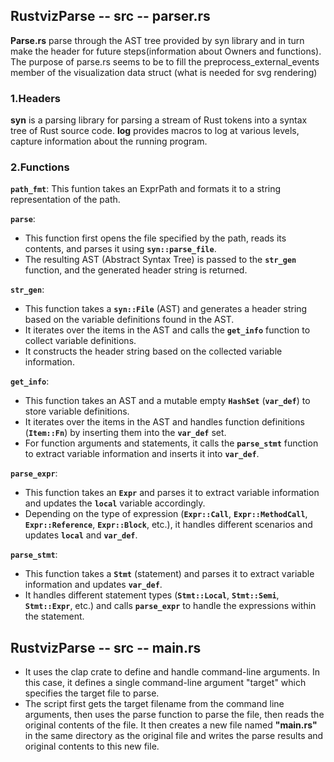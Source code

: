 ## RustvizParse -- src -- parser.rs

**Parse.rs** parse through the AST tree provided by syn library and in turn make the header for future steps(information about Owners and functions). The purpose of parse.rs seems to be to fill the preprocess_external_events member of the visualization data struct (what is needed for svg rendering)

### 1.Headers

**syn** is a parsing library for parsing a stream of Rust tokens into a syntax tree of Rust source code.
**log** provides macros to log at various levels, capture information about the running program.


### 2.Functions

**`path_fmt`**: This funtion takes an ExprPath and formats it to a string representation of the path.

**`parse`**:
- This function first opens the file specified by the path, reads its contents, and parses it using **`syn::parse_file`**.
- The resulting AST (Abstract Syntax Tree) is passed to the **`str_gen`** function, and the generated header string is returned.

**`str_gen`**:
- This function takes a **`syn::File`** (AST) and generates a header string based on the variable definitions found in the AST.
- It iterates over the items in the AST and calls the **`get_info`** function to collect variable definitions.
- It constructs the header string based on the collected variable information.

**`get_info`**:
- This function takes an AST and a mutable empty **`HashSet`** (**`var_def`**) to store variable definitions.
- It iterates over the items in the AST and handles function definitions (**`Item::Fn`**) by inserting them into the **`var_def`** set.
- For function arguments and statements, it calls the **`parse_stmt`** function to extract variable information and inserts it into **`var_def`**.

**`parse_expr`**:
- This function takes an **`Expr`** and parses it to extract variable information and updates the **`local`** variable accordingly.
- Depending on the type of expression (**`Expr::Call`**, **`Expr::MethodCall`**, **`Expr::Reference`**, **`Expr::Block`**, etc.), it handles different scenarios and updates **`local`** and **`var_def`**.

**`parse_stmt`**:
- This function takes a **`Stmt`** (statement) and parses it to extract variable information and updates **`var_def`**.
- It handles different statement types (**`Stmt::Local`**, **`Stmt::Semi`**, **`Stmt::Expr`**, etc.) and calls **`parse_expr`** to handle the expressions within the statement.

## RustvizParse -- src -- main.rs

- It uses the clap crate to define and handle command-line arguments. In this case, it defines a single command-line argument "target" which specifies the target file to parse.
- The script first gets the target filename from the command line arguments, then uses the parse function to parse the file, then reads the original contents of the file. It then creates a new file named **"main.rs"** in the same directory as the original file and writes the parse results and original contents to this new file.